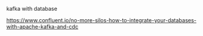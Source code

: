 kafka with database

https://www.confluent.io/no-more-silos-how-to-integrate-your-databases-with-apache-kafka-and-cdc
